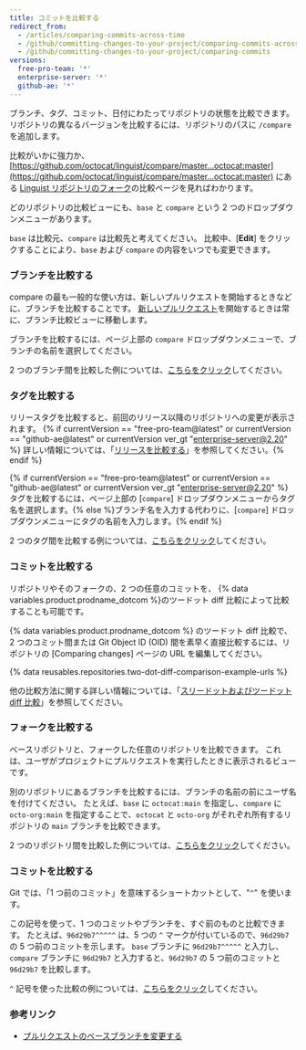 ```yaml
---
title: コミットを比較する
redirect_from:
  - /articles/comparing-commits-across-time
  - /github/committing-changes-to-your-project/comparing-commits-across-time
  - /github/committing-changes-to-your-project/comparing-commits
versions:
  free-pro-team: '*'
  enterprise-server: '*'
  github-ae: '*'
---
```


ブランチ、タグ、コミット、日付にわたってリポジトリの状態を比較できます。 リポジトリの異なるバージョンを比較するには、リポジトリのパスに `/compare` を追加します。

比較がいかに強力か、[https://github.com/octocat/linguist/compare/master...octocat:master](https://github.com/octocat/linguist/compare/master...octocat:master) にある [Linguist リポジトリのフォーク](https://github.com/octocat/linguist)の比較ページを見ればわかります。

どのリポジトリの比較ビューにも、`base` と `compare` という 2 つのドロップダウンメニューがあります。

`base` は比較元、`compare` は比較先と考えてください。 比較中、[**Edit**] をクリックすることにより、`base` および `compare` の内容をいつでも変更できます。

### ブランチを比較する

compare の最も一般的な使い方は、新しいプルリクエストを開始するときなどに、ブランチを比較することです。 [新しいプルリクエスト](/articles/creating-a-pull-request)を開始するときは常に、ブランチ比較ビューに移動します。

ブランチを比較するには、ページ上部の `compare` ドロップダウンメニューで、ブランチの名前を選択してください。

2 つのブランチ間を比較した例については、[こちらをクリック](https://github.com/octocat/linguist/compare/master...octocat:an-example-comparison-for-docs)してください。

### タグを比較する

リリースタグを比較すると、前回のリリース以降のリポジトリへの変更が表示されます。 {% if currentVersion == "free-pro-team@latest" or currentVersion == "github-ae@latest" or currentVersion ver_gt "enterprise-server@2.20" %} 詳しい情報については、「[リリースを比較する](/github/administering-a-repository/comparing-releases)」を参照してください。{% endif %}

{% if currentVersion == "free-pro-team@latest" or currentVersion == "github-ae@latest" or currentVersion ver_gt "enterprise-server@2.20" %} タグを比較するには、ページ上部の [`compare`] ドロップダウンメニューからタグ名を選択します。{% else %}ブランチ名を入力する代わりに、[`compare`] ドロップダウンメニューにタグの名前を入力します。{% endif %}

2 つのタグ間を比較する例については、[こちらをクリック](https://github.com/octocat/linguist/compare/v2.2.0...octocat:v2.3.3)してください。

### コミットを比較する

リポジトリやそのフォークの、2 つの任意のコミットを、 {% data variables.product.prodname_dotcom %}のツードット diff 比較によって比較することも可能です。

{% data variables.product.prodname_dotcom %} のツードット diff 比較で、2 つのコミット間または Git Object ID (OID) 間を素早く直接比較するには、リポジトリの [Comparing changes] ページの URL を編集してください。

{% data reusables.repositories.two-dot-diff-comparison-example-urls %}

他の比較方法に関する詳しい情報については、「[スリードットおよびツードット diff 比較](/articles/about-comparing-branches-in-pull-requests#three-dot-and-two-dot-git-diff-comparisons)」を参照してください。

### フォークを比較する

ベースリポジトリと、フォークした任意のリポジトリを比較できます。 これは、ユーザがプロジェクトにプルリクエストを実行したときに表示されるビューです。

別のリポジトリにあるブランチを比較するには、ブランチの名前の前にユーザ名を付けてください。 たとえば、`base` に `octocat:main` を指定し、`compare` に `octo-org:main` を指定することで、`octocat` と `octo-org` がそれぞれ所有するリポジトリの `main` ブランチを比較できます。

2 つのリポジトリ間を比較した例については、[こちらをクリック](https://github.com/octocat/linguist/compare/master...octo-org:master)してください。

### コミットを比較する

Git では、「1 つ前のコミット」を意味するショートカットとして、"`^`" を使います。

この記号を使って、1 つのコミットやブランチを、すぐ前のものと比較できます。 たとえば、`96d29b7^^^^^` は、5 つの `^` マークが付いているので、`96d29b7` の 5 つ前のコミットを示します。 `base` ブランチに `96d29b7^^^^^` と入力し、`compare` ブランチに `96d29b7` と入力すると、`96d29b7` の 5 つ前のコミットと `96d29b7` を比較します。

`^` 記号を使った比較の例については、[こちらをクリック](https://github.com/octocat/linguist/compare/octocat:96d29b7%5E%5E%5E%5E%5E...octocat:96d29b7)してください。

### 参考リンク

- [プルリクエストのベースブランチを変更する](/articles/changing-the-base-branch-of-a-pull-request)
